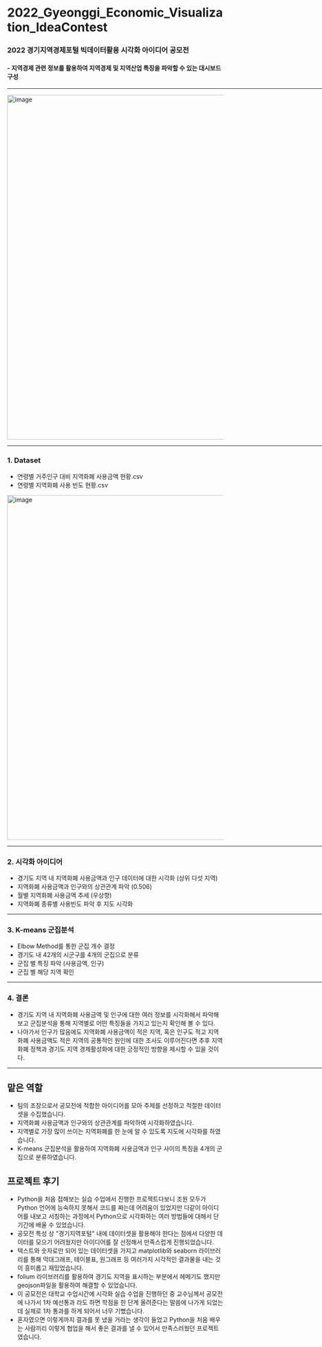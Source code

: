 # 2022_Gyeonggi_Economic_Visualization_IdeaContest
### 2022 경기지역경제포털 빅데이터활용 시각화 아이디어 공모전
#### - 지역경제 관련 정보를 활용하여 지역경제 및 지역산업 특징을 파악할 수 있는 대시보드 구성
<hr width="800">

<img width="800" alt="image" src="https://github.com/user-attachments/assets/0c923c67-4434-47ed-a708-ec31d8e28361">
<hr width="800">

### 1. Dataset
- 연령별 거주인구 대비 지역화폐 사용금액 현황.csv
- 연령별 지역화폐 사용 빈도 현황.csv
<img width="800" alt="image" src="https://github.com/user-attachments/assets/eecfce30-e20e-4d94-aee9-947ed12226d7">
<hr width="800">

### 2. 시각화 아이디어
- 경기도 지역 내 지역화폐 사용금액과 인구 데이터에 대한 시각화 (상위 다섯 지역)
- 지역화폐 사용금액과 인구와의 상관관계 파악 (0.506)
- 월별 지역화폐 사용금액 추세 (우상향)
- 지역화폐 종류별 사용빈도 파악 후 지도 시각화
<hr width="800">

### 3. K-means 군집분석
- Elbow Method를 통한 군집 개수 결정
- 경기도 내 42개의 시군구를 4개의 군집으로 분류
- 군집 별 특징 파악 (사용금액, 인구)
- 군집 별 해당 지역 확인
<hr width="800">

### 4. 결론
- 경기도 지역 내 지역화폐 사용금액 및 인구에 대한 여러 정보를 시각화해서 파악해보고 군집분석을 통해 지역별로 어떤 특징들을 가지고 있는지 확인해 볼 수 있다.
- 나아가서 인구가 많음에도 지역화폐 사용금액이 적은 지역, 혹은 인구도 적고 지역화폐 사용금액도 적은 지역의 공통적인 원인에 대한 조사도 이루어진다면
  추후 지역화폐 정책과 경기도 지역 경제활성화에 대한 긍정적인 방향을 제시할 수 있을 것이다.
<hr width="800">

## 맡은 역할
- 팀의 조장으로서 공모전에 적합한 아이디어를 모아 주제를 선정하고 적절한 데이터셋을 수집했습니다.
- 지역화폐 사용금액과 인구와의 상관관계를 파악하여 시각화하였습니다.
- 지역별로 가장 많이 쓰이는 지역화폐를 한 눈에 알 수 있도록 지도에 시각화를 하였습니다.
- K-means 군집분석을 활용하여 지역화폐 사용금액과 인구 사이의 특징을 4개의 군집으로 분류하였습니다.

## 프로젝트 후기
- Python을 처음 접해보는 실습 수업에서 진행한 프로젝트다보니 조원 모두가 Python 언어에 능숙하지 못해서 코드를 짜는데 어려움이 있었지만
  다같이 아이디어를 내보고 서칭하는 과정에서 Python으로 시각화하는 여러 방법들에 대해서 단기간에 배울 수 있었습니다.
- 공모전 특성 상 "경기지역포털" 내에 데이터셋을 활용해야 한다는 점에서 다양한 데이터를 모으기 어려웠지만 아이디어를 잘 선정해서 만족스럽게 진행되었습니다.
- 텍스트와 숫자로만 되어 있는 데이터셋을 가지고 matplotlib와 seaborn 라이브러리를 통해 막대그래프, 테이블표, 원그래프 등 여러가지 시각적인 결과물을 내는 것이 흥미롭고 재밌었습니다.
- folium 라이브러리를 활용하여 경기도 지역을 표시하는 부분에서 헤메기도 했지만 geojson파일을 활용하여 해결할 수 있었습니다.
- 이 공모전은 대학교 수업시간에 시각화 실습 수업을 진행하던 중 교수님께서 공모전에 나가서 1차 예선통과 라도 하면 학점을 한 단계 올려준다는 말씀에 나가게 되었는데 실제로 1차 통과를 하게 되어서 너무 기뻤습니다.
- 혼자였으면 이렇게까지 결과를 못 냈을 거라는 생각이 들었고 Python을 처음 배우는 사람끼리 이렇게 협업을 해서 좋은 결과를 낼 수 있어서 만족스러웠던 프로젝트였습니다.
